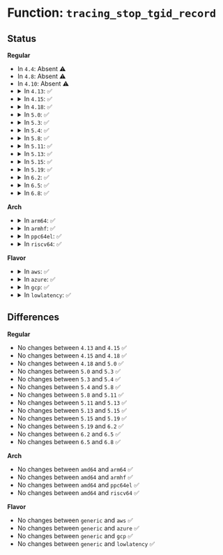 # Function: <code>tracing_stop_tgid_record</code>

## Status
<b>Regular</b>
<ul>
<li>
In <code>4.4</code>: Absent ⚠️
</li>
<li>
In <code>4.8</code>: Absent ⚠️
</li>
<li>
In <code>4.10</code>: Absent ⚠️
</li>
<li>
<details>
<summary>In <code>4.13</code>: ✅</summary>

```c
void tracing_stop_tgid_record();
```

**Collision:** Unique Global

**Inline:** No

**Transformation:** False

**Instances:**

```
In kernel/trace/trace_sched_switch.c (ffffffff8116eb60)
Location: kernel/trace/trace_sched_switch.c:143
Inline: False
Direct callers:
  - kernel/trace/trace_events.c:__ftrace_event_enable_disable
  - kernel/trace/trace_events.c:__ftrace_event_enable_disable
  - kernel/trace/trace_events.c:trace_event_enable_tgid_record
```
**Symbols:**

```
ffffffff8116eb60-ffffffff8116eba8: tracing_stop_tgid_record (STB_GLOBAL)
```
</details>
</li>
<li>
<details>
<summary>In <code>4.15</code>: ✅</summary>

```c
void tracing_stop_tgid_record();
```

**Collision:** Unique Global

**Inline:** No

**Transformation:** False

**Instances:**

```
In kernel/trace/trace_sched_switch.c (ffffffff8117bc50)
Location: kernel/trace/trace_sched_switch.c:144
Inline: False
Direct callers:
  - kernel/trace/trace_events.c:__ftrace_event_enable_disable
  - kernel/trace/trace_events.c:__ftrace_event_enable_disable
  - kernel/trace/trace_events.c:trace_event_enable_tgid_record
```
**Symbols:**

```
ffffffff8117bc50-ffffffff8117bc98: tracing_stop_tgid_record (STB_GLOBAL)
```
</details>
</li>
<li>
<details>
<summary>In <code>4.18</code>: ✅</summary>

```c
void tracing_stop_tgid_record();
```

**Collision:** Unique Global

**Inline:** No

**Transformation:** False

**Instances:**

```
In kernel/trace/trace_sched_switch.c (ffffffff8118ad40)
Location: kernel/trace/trace_sched_switch.c:144
Inline: False
Direct callers:
  - kernel/trace/trace_events.c:__ftrace_event_enable_disable
  - kernel/trace/trace_events.c:__ftrace_event_enable_disable
  - kernel/trace/trace_events.c:trace_event_enable_tgid_record
```
**Symbols:**

```
ffffffff8118ad40-ffffffff8118ad88: tracing_stop_tgid_record (STB_GLOBAL)
```
</details>
</li>
<li>
<details>
<summary>In <code>5.0</code>: ✅</summary>

```c
void tracing_stop_tgid_record();
```

**Collision:** Unique Global

**Inline:** No

**Transformation:** False

**Instances:**

```
In kernel/trace/trace_sched_switch.c (ffffffff811986a0)
Location: kernel/trace/trace_sched_switch.c:144
Inline: False
Direct callers:
  - kernel/trace/trace_events.c:__ftrace_event_enable_disable
  - kernel/trace/trace_events.c:__ftrace_event_enable_disable
  - kernel/trace/trace_events.c:trace_event_enable_tgid_record
```
**Symbols:**

```
ffffffff811986a0-ffffffff811986e8: tracing_stop_tgid_record (STB_GLOBAL)
```
</details>
</li>
<li>
<details>
<summary>In <code>5.3</code>: ✅</summary>

```c
void tracing_stop_tgid_record();
```

**Collision:** Unique Global

**Inline:** No

**Transformation:** False

**Instances:**

```
In kernel/trace/trace_sched_switch.c (ffffffff811a6230)
Location: kernel/trace/trace_sched_switch.c:144
Inline: False
Direct callers:
  - kernel/trace/trace_events.c:__ftrace_event_enable_disable
  - kernel/trace/trace_events.c:__ftrace_event_enable_disable
  - kernel/trace/trace_events.c:trace_event_enable_tgid_record
```
**Symbols:**

```
ffffffff811a6230-ffffffff811a6278: tracing_stop_tgid_record (STB_GLOBAL)
```
</details>
</li>
<li>
<details>
<summary>In <code>5.4</code>: ✅</summary>

```c
void tracing_stop_tgid_record();
```

**Collision:** Unique Global

**Inline:** No

**Transformation:** False

**Instances:**

```
In kernel/trace/trace_sched_switch.c (ffffffff811b1a20)
Location: kernel/trace/trace_sched_switch.c:146
Inline: False
Direct callers:
  - kernel/trace/trace_events.c:__ftrace_event_enable_disable
  - kernel/trace/trace_events.c:__ftrace_event_enable_disable
  - kernel/trace/trace_events.c:trace_event_enable_tgid_record
```
**Symbols:**

```
ffffffff811b1a20-ffffffff811b1a68: tracing_stop_tgid_record (STB_GLOBAL)
```
</details>
</li>
<li>
<details>
<summary>In <code>5.8</code>: ✅</summary>

```c
void tracing_stop_tgid_record();
```

**Collision:** Unique Global

**Inline:** No

**Transformation:** False

**Instances:**

```
In kernel/trace/trace_sched_switch.c (ffffffff811c9cd0)
Location: kernel/trace/trace_sched_switch.c:146
Inline: False
Direct callers:
  - kernel/trace/trace_events.c:__ftrace_event_enable_disable
  - kernel/trace/trace_events.c:__ftrace_event_enable_disable
  - kernel/trace/trace_events.c:trace_event_enable_tgid_record
```
**Symbols:**

```
ffffffff811c9cd0-ffffffff811c9d52: tracing_stop_tgid_record (STB_GLOBAL)
```
</details>
</li>
<li>
<details>
<summary>In <code>5.11</code>: ✅</summary>

```c
void tracing_stop_tgid_record();
```

**Collision:** Unique Global

**Inline:** No

**Transformation:** False

**Instances:**

```
In kernel/trace/trace_sched_switch.c (ffffffff811c7390)
Location: kernel/trace/trace_sched_switch.c:146
Inline: False
Direct callers:
  - kernel/trace/trace_events.c:__ftrace_event_enable_disable
  - kernel/trace/trace_events.c:__ftrace_event_enable_disable
  - kernel/trace/trace_events.c:trace_event_enable_tgid_record
```
**Symbols:**

```
ffffffff811c7390-ffffffff811c7412: tracing_stop_tgid_record (STB_GLOBAL)
```
</details>
</li>
<li>
<details>
<summary>In <code>5.13</code>: ✅</summary>

```c
void tracing_stop_tgid_record();
```

**Collision:** Unique Global

**Inline:** No

**Transformation:** False

**Instances:**

```
In kernel/trace/trace_sched_switch.c (ffffffff811c84b0)
Location: kernel/trace/trace_sched_switch.c:146
Inline: False
Direct callers:
  - kernel/trace/trace_events.c:__ftrace_event_enable_disable
  - kernel/trace/trace_events.c:__ftrace_event_enable_disable
  - kernel/trace/trace_events.c:trace_event_enable_tgid_record
```
**Symbols:**

```
ffffffff811c84b0-ffffffff811c8532: tracing_stop_tgid_record (STB_GLOBAL)
```
</details>
</li>
<li>
<details>
<summary>In <code>5.15</code>: ✅</summary>

```c
void tracing_stop_tgid_record();
```

**Collision:** Unique Global

**Inline:** No

**Transformation:** False

**Instances:**

```
In kernel/trace/trace_sched_switch.c (ffffffff811f3e80)
Location: kernel/trace/trace_sched_switch.c:146
Inline: False
Direct callers:
  - kernel/trace/trace_events.c:__ftrace_event_enable_disable
  - kernel/trace/trace_events.c:__ftrace_event_enable_disable
  - kernel/trace/trace_events.c:trace_event_enable_tgid_record
```
**Symbols:**

```
ffffffff811f3e80-ffffffff811f3f02: tracing_stop_tgid_record (STB_GLOBAL)
```
</details>
</li>
<li>
<details>
<summary>In <code>5.19</code>: ✅</summary>

```c
void tracing_stop_tgid_record();
```

**Collision:** Unique Global

**Inline:** No

**Transformation:** False

**Instances:**

```
In kernel/trace/trace_sched_switch.c (ffffffff8122d660)
Location: kernel/trace/trace_sched_switch.c:147
Inline: False
Direct callers:
  - kernel/trace/trace_events.c:__ftrace_event_enable_disable
  - kernel/trace/trace_events.c:__ftrace_event_enable_disable
  - kernel/trace/trace_events.c:trace_event_enable_tgid_record
```
**Symbols:**

```
ffffffff8122d660-ffffffff8122d6fa: tracing_stop_tgid_record (STB_GLOBAL)
```
</details>
</li>
<li>
<details>
<summary>In <code>6.2</code>: ✅</summary>

```c
void tracing_stop_tgid_record();
```

**Collision:** Unique Global

**Inline:** No

**Transformation:** False

**Instances:**

```
In kernel/trace/trace_sched_switch.c (ffffffff812793f0)
Location: kernel/trace/trace_sched_switch.c:147
Inline: False
Direct callers:
  - kernel/trace/trace_events.c:__ftrace_event_enable_disable
  - kernel/trace/trace_events.c:__ftrace_event_enable_disable
  - kernel/trace/trace_events.c:trace_event_enable_tgid_record
```
**Symbols:**

```
ffffffff812793f0-ffffffff8127948a: tracing_stop_tgid_record (STB_GLOBAL)
```
</details>
</li>
<li>
<details>
<summary>In <code>6.5</code>: ✅</summary>

```c
void tracing_stop_tgid_record();
```

**Collision:** Unique Global

**Inline:** No

**Transformation:** False

**Instances:**

```
In kernel/trace/trace_sched_switch.c (ffffffff81290e30)
Location: kernel/trace/trace_sched_switch.c:147
Inline: False
Direct callers:
  - kernel/trace/trace_events.c:__ftrace_event_enable_disable
  - kernel/trace/trace_events.c:__ftrace_event_enable_disable
  - kernel/trace/trace_events.c:trace_event_enable_tgid_record
```
**Symbols:**

```
ffffffff81290e30-ffffffff81290eca: tracing_stop_tgid_record (STB_GLOBAL)
```
</details>
</li>
<li>
<details>
<summary>In <code>6.8</code>: ✅</summary>

```c
void tracing_stop_tgid_record();
```

**Collision:** Unique Global

**Inline:** No

**Transformation:** False

**Instances:**

```
In kernel/trace/trace_sched_switch.c (ffffffff812ac440)
Location: kernel/trace/trace_sched_switch.c:147
Inline: False
Direct callers:
  - kernel/trace/trace_events.c:__ftrace_event_enable_disable
  - kernel/trace/trace_events.c:__ftrace_event_enable_disable
  - kernel/trace/trace_events.c:trace_event_enable_tgid_record
```
**Symbols:**

```
ffffffff812ac440-ffffffff812ac4da: tracing_stop_tgid_record (STB_GLOBAL)
```
</details>
</li>
</ul>
<b>Arch</b>
<ul>
<li>
<details>
<summary>In <code>arm64</code>: ✅</summary>

```c
void tracing_stop_tgid_record();
```

**Collision:** Unique Global

**Inline:** No

**Transformation:** False

**Instances:**

```
In kernel/trace/trace_sched_switch.c (ffff80001022f840)
Location: kernel/trace/trace_sched_switch.c:146
Inline: False
Direct callers:
  - kernel/trace/trace_events.c:__ftrace_event_enable_disable
  - kernel/trace/trace_events.c:__ftrace_event_enable_disable
  - kernel/trace/trace_events.c:trace_event_enable_tgid_record
```
**Symbols:**

```
ffff80001022f840-ffff80001022f8a8: tracing_stop_tgid_record (STB_GLOBAL)
```
</details>
</li>
<li>
<details>
<summary>In <code>armhf</code>: ✅</summary>

```c
void tracing_stop_tgid_record();
```

**Collision:** Unique Global

**Inline:** No

**Transformation:** False

**Instances:**

```
In kernel/trace/trace_sched_switch.c (c046b4c0)
Location: kernel/trace/trace_sched_switch.c:146
Inline: False
Direct callers:
  - kernel/trace/trace_events.c:__ftrace_event_enable_disable
  - kernel/trace/trace_events.c:__ftrace_event_enable_disable
  - kernel/trace/trace_events.c:trace_event_enable_tgid_record
```
**Symbols:**

```
c046b4c0-c046b50c: tracing_stop_tgid_record (STB_GLOBAL)
```
</details>
</li>
<li>
<details>
<summary>In <code>ppc64el</code>: ✅</summary>

```c
void tracing_stop_tgid_record();
```

**Collision:** Unique Global

**Inline:** No

**Transformation:** False

**Instances:**

```
In kernel/trace/trace_sched_switch.c (c0000000002b92a0)
Location: kernel/trace/trace_sched_switch.c:146
Inline: False
Direct callers:
  - kernel/trace/trace_events.c:__ftrace_event_enable_disable
  - kernel/trace/trace_events.c:__ftrace_event_enable_disable
  - kernel/trace/trace_events.c:trace_event_enable_tgid_record
```
**Symbols:**

```
c0000000002b92a0-c0000000002b9310: tracing_stop_tgid_record (STB_GLOBAL)
```
</details>
</li>
<li>
<details>
<summary>In <code>riscv64</code>: ✅</summary>

```c
void tracing_stop_tgid_record();
```

**Collision:** Unique Global

**Inline:** No

**Transformation:** False

**Instances:**

```
In kernel/trace/trace_sched_switch.c (ffffffe00018788a)
Location: kernel/trace/trace_sched_switch.c:146
Inline: False
Direct callers:
  - kernel/trace/trace_events.c:__ftrace_event_enable_disable
  - kernel/trace/trace_events.c:__ftrace_event_enable_disable
  - kernel/trace/trace_events.c:trace_event_enable_tgid_record
```
**Symbols:**

```
ffffffe00018788a-ffffffe0001878de: tracing_stop_tgid_record (STB_GLOBAL)
```
</details>
</li>
</ul>
<b>Flavor</b>
<ul>
<li>
<details>
<summary>In <code>aws</code>: ✅</summary>

```c
void tracing_stop_tgid_record();
```

**Collision:** Unique Global

**Inline:** No

**Transformation:** False

**Instances:**

```
In kernel/trace/trace_sched_switch.c (ffffffff811aa040)
Location: kernel/trace/trace_sched_switch.c:146
Inline: False
Direct callers:
  - kernel/trace/trace_events.c:__ftrace_event_enable_disable
  - kernel/trace/trace_events.c:__ftrace_event_enable_disable
  - kernel/trace/trace_events.c:trace_event_enable_tgid_record
```
**Symbols:**

```
ffffffff811aa040-ffffffff811aa088: tracing_stop_tgid_record (STB_GLOBAL)
```
</details>
</li>
<li>
<details>
<summary>In <code>azure</code>: ✅</summary>

```c
void tracing_stop_tgid_record();
```

**Collision:** Unique Global

**Inline:** No

**Transformation:** False

**Instances:**

```
In kernel/trace/trace_sched_switch.c (ffffffff8119cfc0)
Location: kernel/trace/trace_sched_switch.c:146
Inline: False
Direct callers:
  - kernel/trace/trace_events.c:__ftrace_event_enable_disable
  - kernel/trace/trace_events.c:__ftrace_event_enable_disable
  - kernel/trace/trace_events.c:trace_event_enable_tgid_record
```
**Symbols:**

```
ffffffff8119cfc0-ffffffff8119d008: tracing_stop_tgid_record (STB_GLOBAL)
```
</details>
</li>
<li>
<details>
<summary>In <code>gcp</code>: ✅</summary>

```c
void tracing_stop_tgid_record();
```

**Collision:** Unique Global

**Inline:** No

**Transformation:** False

**Instances:**

```
In kernel/trace/trace_sched_switch.c (ffffffff811a7e10)
Location: kernel/trace/trace_sched_switch.c:146
Inline: False
Direct callers:
  - kernel/trace/trace_events.c:__ftrace_event_enable_disable
  - kernel/trace/trace_events.c:__ftrace_event_enable_disable
  - kernel/trace/trace_events.c:trace_event_enable_tgid_record
```
**Symbols:**

```
ffffffff811a7e10-ffffffff811a7e58: tracing_stop_tgid_record (STB_GLOBAL)
```
</details>
</li>
<li>
<details>
<summary>In <code>lowlatency</code>: ✅</summary>

```c
void tracing_stop_tgid_record();
```

**Collision:** Unique Global

**Inline:** No

**Transformation:** False

**Instances:**

```
In kernel/trace/trace_sched_switch.c (ffffffff811b5bb0)
Location: kernel/trace/trace_sched_switch.c:146
Inline: False
Direct callers:
  - kernel/trace/trace_events.c:__ftrace_event_enable_disable
  - kernel/trace/trace_events.c:__ftrace_event_enable_disable
  - kernel/trace/trace_events.c:trace_event_enable_tgid_record
```
**Symbols:**

```
ffffffff811b5bb0-ffffffff811b5bf8: tracing_stop_tgid_record (STB_GLOBAL)
```
</details>
</li>
</ul>

## Differences
<b>Regular</b>
<ul>
<li>
No changes between <code>4.13</code> and <code>4.15</code> ✅
</li>
<li>
No changes between <code>4.15</code> and <code>4.18</code> ✅
</li>
<li>
No changes between <code>4.18</code> and <code>5.0</code> ✅
</li>
<li>
No changes between <code>5.0</code> and <code>5.3</code> ✅
</li>
<li>
No changes between <code>5.3</code> and <code>5.4</code> ✅
</li>
<li>
No changes between <code>5.4</code> and <code>5.8</code> ✅
</li>
<li>
No changes between <code>5.8</code> and <code>5.11</code> ✅
</li>
<li>
No changes between <code>5.11</code> and <code>5.13</code> ✅
</li>
<li>
No changes between <code>5.13</code> and <code>5.15</code> ✅
</li>
<li>
No changes between <code>5.15</code> and <code>5.19</code> ✅
</li>
<li>
No changes between <code>5.19</code> and <code>6.2</code> ✅
</li>
<li>
No changes between <code>6.2</code> and <code>6.5</code> ✅
</li>
<li>
No changes between <code>6.5</code> and <code>6.8</code> ✅
</li>
</ul>
<b>Arch</b>
<ul>
<li>
No changes between <code>amd64</code> and <code>arm64</code> ✅
</li>
<li>
No changes between <code>amd64</code> and <code>armhf</code> ✅
</li>
<li>
No changes between <code>amd64</code> and <code>ppc64el</code> ✅
</li>
<li>
No changes between <code>amd64</code> and <code>riscv64</code> ✅
</li>
</ul>
<b>Flavor</b>
<ul>
<li>
No changes between <code>generic</code> and <code>aws</code> ✅
</li>
<li>
No changes between <code>generic</code> and <code>azure</code> ✅
</li>
<li>
No changes between <code>generic</code> and <code>gcp</code> ✅
</li>
<li>
No changes between <code>generic</code> and <code>lowlatency</code> ✅
</li>
</ul>
